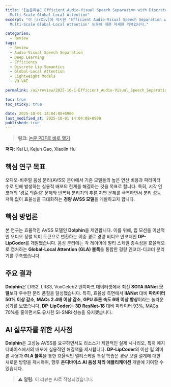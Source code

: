 ```yaml
---
title: "[논문리뷰] Efficient Audio-Visual Speech Separation with Discrete Lip Semantics and
  Multi-Scale Global-Local Attention"
excerpt: "이 [arXiv]에 게시한 'Efficient Audio-Visual Speech Separation with Discrete Lip Semantics and
  Multi-Scale Global-Local Attention' 논문에 대한 자세한 리뷰입니다."

categories:
  - Review
tags:
  - Review
  - Audio-Visual Speech Separation
  - Deep Learning
  - Efficiency
  - Discrete Lip Semantics
  - Global-Local Attention
  - Lightweight Models
  - VQ-VAE

permalink: /ai/review/2025-10-1-Efficient_Audio-Visual_Speech_Separation_with_Discrete_Lip_Semantics_and_Multi-Scale_Global-Local_Attention/

toc: true
toc_sticky: true

date: 2025-10-01 14:04:08+0900
last_modified_at: 2025-10-01 14:04:08+0900
published: true
---
```

> **링크:** [논문 PDF로 바로 열기](https://arxiv.org/abs/2509.23610)

**저자:** Kai Li, Kejun Gao, Xiaolin Hu



## 핵심 연구 목표
오디오-비주얼 음성 분리(AVSS) 분야에서 기존 모델들의 높은 연산 비용과 파라미터 수로 인해 발생하는 실용적 배포의 한계를 해결하는 것을 목표로 합니다. 특히, 시각 인코더의 '경로 의존성' 문제와 반복적 분리기의 추론 지연 문제를 극복하면서 분리 성능 저하 없이 효율성을 극대화하는 **경량 AVSS 모델**을 개발하고자 합니다.

## 핵심 방법론
본 연구는 효율적인 AVSS 모델인 **Dolphin**을 제안합니다. 이를 위해, 립 모션을 이산적인 오디오 정렬 의미 토큰으로 변환하는 이중 경로 경량 비디오 인코더인 **DP-LipCoder**를 개발했습니다. 음성 분리에는 각 레이어에 멀티 스케일 종속성을 효율적으로 캡처하는 **Global-Local Attention (GLA) 블록**을 통합한 경량 인코더-디코더 분리기를 구축했습니다.

## 주요 결과
**Dolphin**은 LRS2, LRS3, VoxCeleb2 벤치마크 데이터셋에서 최신 **SOTA IIANet 모델**보다 우수한 분리 품질을 달성했습니다. 특히, 효율성 측면에서 **IIANet** 대비 **파라미터 50% 이상 감소**, **MACs 2.4배 이상 감소**, **GPU 추론 속도 6배 이상 향상**이라는 놀라운 성과를 보였습니다. **DP-LipCoder**는 **3D ResNet-18** 대비 파라미터 93%, MACs 70%를 줄이면서도 유사한 SI-SNRi 성능을 유지했습니다.

## AI 실무자를 위한 시사점
**Dolphin**은 고성능 AVSS를 요구하면서도 리소스가 제한적인 실제 시나리오, 특히 에지 디바이스에서의 배포에 실용적인 해결책을 제시합니다. **DP-LipCoder**의 이산 립 의미론 사용과 **GLA 블록**을 통한 효율적인 멀티스케일 특징 학습은 경량 모델 설계에 대한 새로운 방향을 제시하여, 향후 **온디바이스 AI 음성 처리 애플리케이션** 개발에 기여할 수 있습니다.

> ⚠️ **알림:** 이 리뷰는 AI로 작성되었습니다.